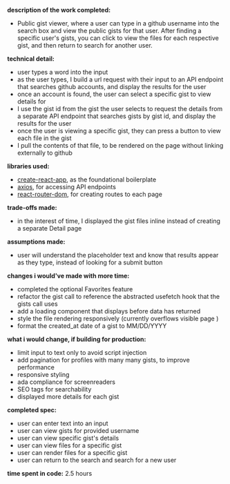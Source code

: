 **description of the work completed:**
- Public gist viewer, where a user can type in a github username into the search box and view the public gists for that user. After finding a specific user's gists, you can click to view the files for each respective gist, and then return to search for another user.

**technical detail:**
- user types a word into the input
- as the user types, I build a url request with their input to an API endpoint that searches github accounts, and display the results for the user
- once an account is found, the user can select a specific gist to view details for
- I use the gist id from the gist the user selects to request the details from a separate API endpoint that searches gists by gist id, and display the results for the user
- once the user is viewing a specific gist, they can press a button to view each file in the gist
- I pull the contents of that file, to be rendered on the page without linking externally to github

**libraries used:**
- [create-react-app](https://create-react-app.dev/), as the foundational boilerplate
- [axios](https://axios-http.com/), for accessing API endpoints
- [react-router-dom](https://www.npmjs.com/package/react-router-dom), for creating routes to each page

**trade-offs made:**
- in the interest of time, I displayed the gist files inline instead of creating a separate Detail page

**assumptions made:**
- user will understand the placeholder text and know that results appear as they type, instead of looking for a submit button

**changes i would've made with more time:**
- completed the optional Favorites feature
- refactor the gist call to reference the abstracted usefetch hook that the gists call uses
- add a loading component that displays before data has returned
- style the file rendering responsively (currently overflows visible page )
- format the created_at date of a gist to MM/DD/YYYY


**what i would change, if building for production:**
- limit input to text only to avoid script injection
- add pagination for profiles with many many gists, to improve performance
- responsive styling
- ada compliance for screenreaders
- SEO tags for searchability
- displayed more details for each gist

**completed spec:**
- user can enter text into an input
- user can view gists for provided username
- user can view specific gist's details
- user can view files for a specific gist
- user can render files for a specific gist
- user can return to the search and search for a new user

**time spent in code:** 2.5 hours